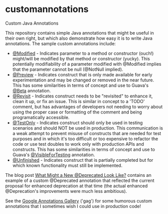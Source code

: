 # customannotations
Custom Java Annotations

This repository contains simple Java annotations that might be useful in their own right, but which also demonstrate how easy it is to write Java annotations. The sample custom annotations include:
* [@Modified](https://github.com/dustinmarx/customannotations/blob/master/dustin/examples/annotations/Modified.java) - Indicates parameter to a method or constructor (ouch!) might/will be modified by that method or constructor (yucky). This potentially modifiability of a parameter modified with @Modified implies that the parameter cannot be null (@NotNull implied).
* [@Preview](https://github.com/dustinmarx/customannotations/blob/master/dustin/examples/annotations/Preview.java) - Indicates construct that is only made available for early experimentation and may be changed or removed in the near future. This has some similarities in terms of concept and use to Guava's [@Beta](https://github.com/google/guava/blob/master/guava/src/com/google/common/annotations/Beta.java) annotation.
* [@Revisit](https://github.com/dustinmarx/customannotations/blob/master/dustin/examples/annotations/Revisit.java) - Indicates construct needs to be "revisited" to enhance it, clean it up, or fix an issue. This is similar in concept to a 'TODO' comment, but has advantages of developers not needing to worry about using the proper case or formatting of the comment and being programatically accessible.
* [@TestOnly](https://github.com/dustinmarx/customannotations/blob/master/dustin/examples/annotations/TestOnly.java) - Indicates construct should only be used in testing scenarios and should NOT be used in production. This communication is a weak attempt to prevent misuse of constructs that are needed for test purposes and in which it's too difficult or too expensive to refactor the code or use test doubles to work only with production APIs and constructs. This has some similarities in terms of concept and use to Guava's [@VisibleForTesting](https://github.com/google/guava/blob/master/guava/src/com/google/common/annotations/VisibleForTesting.java) annotation.
* [@Unfinished](https://github.com/dustinmarx/customannotations/blob/master/dustin/examples/annotations/Unfinished.java) - Indicates construct that is partially completed but for which known functionality must still be implemented.

The blog post [What Might a New @Deprecated Look Like?](https://marxsoftware.blogspot.com/2015/11/what-might-new-deprecated-look-like.html) contains an example of a custom @Deprecated annotation that reflected the current proposal for enhanced deprecation at that time (the actual enhanced @Deprecation's improvements were much less ambitious).

See the [Google Annotations Gallery](https://code.google.com/archive/p/gag/) ('gag') for some humorous custom annotations that I sometimes wish I could use in production code!
